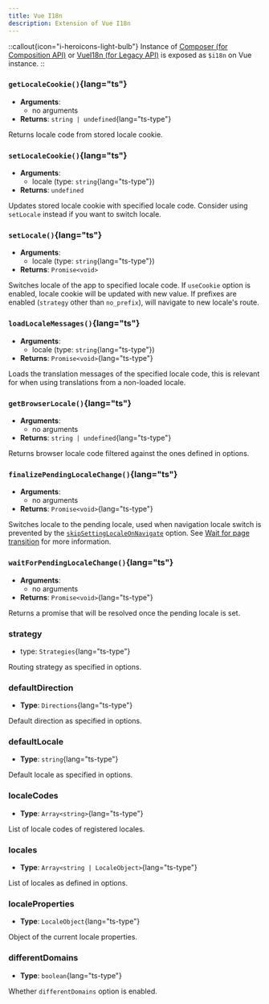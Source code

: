 ```yaml
---
title: Vue I18n
description: Extension of Vue I18n
---
```


::callout{icon="i-heroicons-light-bulb"}
Instance of [Composer (for Composition API)](https://vue-i18n.intlify.dev/api/composition.html#composer) or [VueI18n (for Legacy API)](https://vue-i18n.intlify.dev/api/legacy.html#vuei18n) is exposed as `$i18n` on Vue instance.
::

### `getLocaleCookie()`{lang="ts"}

- **Arguments**:
  - no arguments
- **Returns**: `string | undefined`{lang="ts-type"}

Returns locale code from stored locale cookie.

### `setLocaleCookie()`{lang="ts"}

- **Arguments**:
  - locale (type: `string`{lang="ts-type"})
- **Returns**: `undefined`

Updates stored locale cookie with specified locale code. Consider using `setLocale` instead if you want to switch locale.

### `setLocale()`{lang="ts"}

- **Arguments**:
  - locale (type: `string`{lang="ts-type"})
- **Returns**: `Promise<void>`

Switches locale of the app to specified locale code. If `useCookie` option is enabled, locale cookie will be updated with new value. If prefixes are enabled (`strategy` other than `no_prefix`), will navigate to new locale's route.

### `loadLocaleMessages()`{lang="ts"}

- **Arguments**:
  - locale (type: `string`{lang="ts-type"})
- **Returns**: `Promise<void>`{lang="ts-type"}

Loads the translation messages of the specified locale code, this is relevant for when using translations from a non-loaded locale.

### `getBrowserLocale()`{lang="ts"}

- **Arguments**:
  - no arguments
- **Returns**: `string | undefined`{lang="ts-type"}

Returns browser locale code filtered against the ones defined in options.

### `finalizePendingLocaleChange()`{lang="ts"}

- **Arguments**:
  - no arguments
- **Returns**: `Promise<void>`{lang="ts-type"}

Switches locale to the pending locale, used when navigation locale switch is prevented by the [`skipSettingLocaleOnNavigate`](/docs/api/options#skipsettinglocaleonnavigate) option. See [Wait for page transition](/docs/guide/lang-switcher#wait-for-page-transition) for more information.

### `waitForPendingLocaleChange()`{lang="ts"}

- **Arguments**:
  - no arguments
- **Returns**: `Promise<void>`{lang="ts-type"}

Returns a promise that will be resolved once the pending locale is set.

### strategy

- type: `Strategies`{lang="ts-type"}

Routing strategy as specified in options.

### defaultDirection

- **Type**: `Directions`{lang="ts-type"}

Default direction as specified in options.

### defaultLocale

- **Type**: `string`{lang="ts-type"}

Default locale as specified in options.

### localeCodes

- **Type**: `Array<string>`{lang="ts-type"}

List of locale codes of registered locales.

### locales

- **Type**: `Array<string | LocaleObject>`{lang="ts-type"}

List of locales as defined in options.

### localeProperties

- **Type**: `LocaleObject`{lang="ts-type"}

Object of the current locale properties.

### differentDomains

- **Type**: `boolean`{lang="ts-type"}

Whether `differentDomains` option is enabled.
